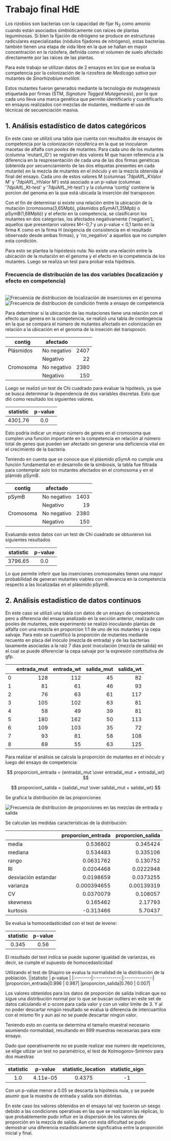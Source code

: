 # **Trabajo final HdE**

Los rizobios son bacterias con la capacidad de fijar N<sub>2</sub> como amonio cuando están asociados simbióticamente con raíces de plantas leguminosas. Si bien la fijación de nitrógeno se produce en estructuras radiculares especializadas (nódulos fijadores de nitrógeno), estas bacterias también tienen una etapa de vida libre en la que se hallan en mayor concentración en la rizósfera, definida como el volumen de suelo afectado directamente por las raíces de las plantas.

Para este trabajo se utilizan datos de 2 ensayos en los que se evalua la competencia por la colonización de la rizosfera de *Medicago sativa* por mutantes de *Sinorhizobium meliloti*. 

Estos mutantes fueron generados mediante la tecnología de mutagénesis etiquetada por firmas (STM, *Signature Tagged Mutagenesis*), por lo que cada uno lleva una marca genética que permite identificarlo y cuantificarlo en ensayos realizados con mezclas de mutantes, mediante el uso de técnicas de secuenciación masiva.


## **1. Análisis estadístico de datos categóricos**

En este caso se utilizó una tabla que cuenta con resultados de ensayos de competencia por la colonización rizosférica en la que se inocularon macetas de alfalfa con *pooles* de mutantes. Para cada uno de los mutantes (columna 'mutant_ID') se registran dos valores M que hacen referencia a la diferencia en la respresentación de cada una de las dos firmas genéticas (obtenida por secuenciamiento de las dos etiquetas presentes en cada mutante) en la mezcla de mutantes en el inóculo y en la mezcla obtenida al final del ensayo. Cada uno de estos valores M (columnas '7dpiAlfL_KValor M' y '7dpiAlfL_HValor M') está asociado a un p-value (columnas '7dpiAlfL_Kt-test' y '7dpiAlfL_Ht-test') y la columna 'contig' contiene la porcion del genoma en la que está ubicada la inserción del transposon.

Con el fin de determinar si exixte una relación entre la ubicación de la mutación (cromosoma(3,65Mpb), plásmidos pSymA(1,35Mpb) o pSymB(1,68Mpb)) y el efecto en la competencia, se clasificaron los mutantes en dos categorías, los afectados negativamente ('negativo'), aquellos que presentaron valores M<-0,7 y un p-value < 0,1 tanto en la firma K como en la firma H (exigencia de consistencia en el resultado observado desde ambas firmas), y 'no_negativo' a aquellos que no cumplen esta condición.

Para esto se plantea la hipóstesis nula: No existe una relación entre la ubicación de la mutación en el genoma y el efecto en la competencia de los mutantes. Luego se realiza un test para probar esta hipótesis.

### **Frecuencia de distribución de las dos variables (localización y efecto en competencia)**
\
![](./figuras/distribucion_inserciones_genoma.jpg "Frecuencia de distribucion de localización de inserciones en el genoma")
![](./figuras/distribucion_mutantes_afectados_negativamente.jpg "Frecuencia de distribucion de condición frente a ensayo de competencia")

Para determinar si la ubicación de las mutaciones tiene una relación con el efecto que genera en la competencia, se realizó una tabla de contingencia en la que se compara el número de mutantes afectado en colonización en relación a la ubicación en el genoma de la inseción del transposón.

|contig | afectado    |    |
| ------------- |------------| -----:|
|Plásmidos |No negativo    |   2407|
|      |Negativo     |     22|
|Cromosoma  |  No negativo    |   2380|
|      |  Negativo     |    150|

Luego se realizó un test de Chi cuadrado para evaluar la hipótesis, ya que se busca determinar la dependencia de dos variables discretas. Esto que dió como resultado los siguientes valores.

|statistic | p-value |
|:-------------:|:-------------:|
|4301.76    |   0.0|

Esto podría indicar un mayor número de genes en el cromosoma que cumplen una función importante en la competencia en relación al número total de genes que pueden ser afectado sin generar una deficiencia vital en el crecimiento de la bacteria.

Teniendo en cuenta que se conoce que el plásmido pSymA no cumple una función fundamental en el desarrollo de la simbiosis, la tabla fue filtrada para contemplar solo los mutantes afectados en el cromosoma y en el plámido pSymB.

|contig | afectado    |    |
| ------------- |------------| -----:|
|pSymB |No negativo    |   1403|
|      |Negativo     |     19|
|Cromosoma  |  No negativo    |   2380|
|      |  Negativo     |    150|

Evaluando estos datos con un test de Chi cuadrado se obtuvieron los siguientes resultados

|statistic | p-value |
|:-------------:|:-------------:|
|3796.65    |   0.0|


Lo que permite inferir que las inserciones cromosomales tienen una mayor probabilidad de generan mutantes viables con relevancia en la competencia respecto a las localizadas en el plásmido pSymB.


## **2. Análisis estadístico de datos continuos**

En este caso se utilizó una tabla con datos de un ensayo de competencia pero a diferencia del ensayo analizado en la sección anterior, realizado con pooles de mutantes, este experimento se realizó inoculando plantas de alfalfa con una mezcla en proporcion 1:1 de uno de los mutantes y la cepa salvaje. Para esto se cuantificó la proporción de mutantes mediante recuento en placa del inóculo (mezcla de entrada) y de las bacterias laxamente asociadas a la raíz 7 días post inoculación (mezcla de salida) en el cual se puede diferenciar la cepa salvaje por la expresión constitutiva de gfp.

|    |   entrada_mut |   entrada_wt |   salida_mut |   salida_wt |
|---:|--------------:|-------------:|-------------:|------------:|
|  0 |           128 |          112 |           45 |          82 |
|  1 |            81 |           61 |           46 |          93 |
|  2 |            76 |           63 |           61 |         117 |
|  3 |           105 |          102 |           63 |          81 |
|  4 |            58 |           49 |           39 |          81 |
|  5 |           180 |          162 |           50 |         113 |
|  6 |           109 |          103 |           35 |          72 |
|  7 |            93 |           81 |           58 |         108 |
|  8 |            69 |           55 |           63 |         125 |

Para realizar el análisis se calcula la proporción de mutantes en el inóculo y luego del ensayo de competencia:

$$ proporcion\_entrada = {entrada\_mut \over entrada\_mut + entrada\_wt} $$

$$ proporcion\_salida = {salida\_mut \over salida\_mut + salida\_wt} $$

Se grafica la distribución de las proporciones

![](./figuras/distribucion_porporciones_individual.jpg "Frecuencia de distribucion de proporciones en las mezclas de entrada y salida")

Se calculan las medidas características de la distribución:

|                     |   proporcion_entrada |   proporcion_salida |
|:--------------------|---------------------:|--------------------:|
| media               |          0.536802    |          0.345424   |
| mediana             |          0.534483    |          0.335106   |
| rango               |          0.0631762   |          0.130752   |
| RI                  |          0.0204468   |          0.0222948  |
| desviación estandar |          0.0198659   |          0.0373255  |
| varianza            |          0.000394655 |          0.00139319 |
| CV                  |          0.0370079   |          0.108057   |
| skewness            |          0.165462    |          2.17793    |
| kurtosis            |         -0.313466    |          5.70437    |

Se evalua la homocedasticidad con el test de levene:

|statistic | p-value |
|:-------------:|:-------------:|
|0.345   |   0.56|

El resultado del test indica se puede suponer igualdad de varianzas, es decir, se cumple el supuesto de homocedasticidad

Utilizando el test de Shapiro se evalua la normalidad de la distribución de la población.
||statistic | p-value |
|:--------|:-------------:|:-------------:|
|proporcion_entrada|0.996  |   0.987|
|proporcion_salida|0.760    |   0.007|

Los valores obtenidos para los datos de proporción de salida indican que no sigue una distribución normal por lo que se buscan outliers en este set de datos calculando el z-score para cada valor y con un valor limite de 3. Y al no poder descartar ningún resultado se evalua la diferencia de intercuartilos con el mismo fin y aun así no se puede descartar ningún valor. 

Teniendo esto en cuenta se determina el tamaño muestral necesario asumiendo normalidad, resultando en 699 muestras necesarias para este ensayo.

Dado que operativamente no se puede realizar ese numero de repeticiones, se elige utlizar un test no paramétrico, el test de Kolmogorov-Smirnov para dos muestras

|statistic | p-value |statistic_location|statistic_sign|
|:--------:|:-------:|:----------------:|:------------:|
|1.0       |4.11e-05 |0.4375            |-1            |

Con un p-value menor a 0.05 se descarta la hipótesis nula, y se puede asumir que la muestra de entrada y salida son distintas.

En este caso los valores obtenidos en el ensayo tal vez tuvieron un sesgo debido a las condiciones operativas en las que se realizaron las réplicas, lo que probablemente pudo influir en la dispersión de los valores de proporción en la mezcla de salida. Aun con esta dificultad se pudo demostrar una diferencia estadisticamente significativa entre la proporción inicial y final.

